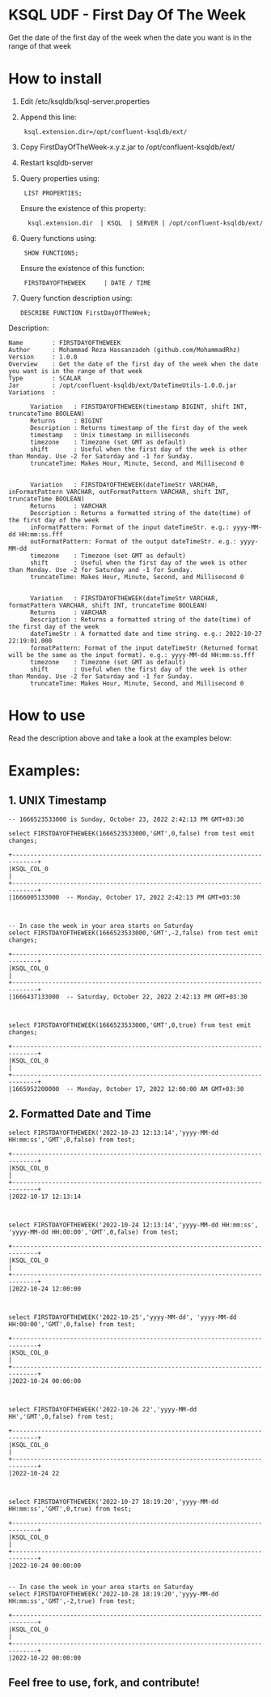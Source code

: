 # KSQL UDF - First Day Of The Week
Get the date of the first day of the week when the date you want is in the range of that week

# How to install
1. Edit /etc/ksqldb/ksql-server.properties
2. Append this line:

        ksql.extension.dir=/opt/confluent-ksqldb/ext/

3. Copy FirstDayOfTheWeek-x.y.z.jar to /opt/confluent-ksqldb/ext/
4. Restart ksqldb-server
5. Query properties using:

        LIST PROPERTIES;
   
   Ensure the existence of this property:
        
         ksql.extension.dir  | KSQL  | SERVER | /opt/confluent-ksqldb/ext/
         
6. Query functions using:

        SHOW FUNCTIONS;
   
   Ensure the existence of this function:
       
        FIRSTDAYOFTHEWEEK     | DATE / TIME
        
 7. Query function description using: 

        DESCRIBE FUNCTION FirstDayOfTheWeek;

Description:

    Name        : FIRSTDAYOFTHEWEEK
    Author      : Mohammad Reza Hassanzadeh (github.com/MohammadRhz)
    Version     : 1.0.0
    Overview    : Get the date of the first day of the week when the date you want is in the range of that week
    Type        : SCALAR
    Jar         : /opt/confluent-ksqldb/ext/DateTimeUtils-1.0.0.jar
    Variations  :

          Variation   : FIRSTDAYOFTHEWEEK(timestamp BIGINT, shift INT, truncateTime BOOLEAN)
          Returns     : BIGINT
          Description : Returns timestamp of the first day of the week
          timestamp   : Unix timestamp in milliseconds
          timezone    : Timezone (set GMT as default)
          shift       : Useful when the first day of the week is other than Monday. Use -2 for Saturday and -1 for Sunday.
          truncateTime: Makes Hour, Minute, Second, and Millisecond 0


          Variation   : FIRSTDAYOFTHEWEEK(dateTimeStr VARCHAR, inFormatPattern VARCHAR, outFormatPattern VARCHAR, shift INT, truncateTime BOOLEAN)
          Returns     : VARCHAR
          Description : Returns a formatted string of the date(time) of the first day of the week
          inFormatPattern: Format of the input dateTimeStr. e.g.: yyyy-MM-dd HH:mm:ss.fff
          outFormatPattern: Format of the output dateTimeStr. e.g.: yyyy-MM-dd
          timezone    : Timezone (set GMT as default)
          shift       : Useful when the first day of the week is other than Monday. Use -2 for Saturday and -1 for Sunday.
          truncateTime: Makes Hour, Minute, Second, and Millisecond 0


          Variation   : FIRSTDAYOFTHEWEEK(dateTimeStr VARCHAR, formatPattern VARCHAR, shift INT, truncateTime BOOLEAN)
          Returns     : VARCHAR
          Description : Returns a formatted string of the date(time) of the first day of the week
          dateTimeStr : A formatted date and time string. e.g.: 2022-10-27 22:19:01.000
          formatPattern: Format of the input dateTimeStr (Returned format will be the same as the input format). e.g.: yyyy-MM-dd HH:mm:ss.fff
          timezone    : Timezone (set GMT as default)
          shift       : Useful when the first day of the week is other than Monday. Use -2 for Saturday and -1 for Sunday.
          truncateTime: Makes Hour, Minute, Second, and Millisecond 0
          
          
# How to use
Read the description above and take a look at the examples below:


# Examples:
  
  ## 1. UNIX Timestamp
  
    -- 1666523533000 is Sunday, October 23, 2022 2:42:13 PM GMT+03:30
  
    select FIRSTDAYOFTHEWEEK(1666523533000,'GMT',0,false) from test emit changes;
    
    +-----------------------------------------------------------------------------+
    |KSQL_COL_0                                                                   |
    +-----------------------------------------------------------------------------+
    |1666005133000  -- Monday, October 17, 2022 2:42:13 PM GMT+03:30
    
    
    
    -- In case the week in your area starts on Saturday
    select FIRSTDAYOFTHEWEEK(1666523533000,'GMT',-2,false) from test emit changes;
    
    +-----------------------------------------------------------------------------+
    |KSQL_COL_0                                                                   |
    +-----------------------------------------------------------------------------+
    |1666437133000  -- Saturday, October 22, 2022 2:42:13 PM GMT+03:30
    
    
        
    select FIRSTDAYOFTHEWEEK(1666523533000,'GMT',0,true) from test emit changes;
    
    +-----------------------------------------------------------------------------+
    |KSQL_COL_0                                                                   |
    +-----------------------------------------------------------------------------+
    |1665952200000  -- Monday, October 17, 2022 12:00:00 AM GMT+03:30
    
    
    
    
    
    
  

  ## 2. Formatted Date and Time

    select FIRSTDAYOFTHEWEEK('2022-10-23 12:13:14','yyyy-MM-dd HH:mm:ss','GMT',0,false) from test;
    
    +-----------------------------------------------------------------------------+
    |KSQL_COL_0                                                                   |
    +-----------------------------------------------------------------------------+
    |2022-10-17 12:13:14
    
    
    
    select FIRSTDAYOFTHEWEEK('2022-10-24 12:13:14','yyyy-MM-dd HH:mm:ss', 'yyyy-MM-dd HH:00:00','GMT',0,false) from test;
    
    +-----------------------------------------------------------------------------+
    |KSQL_COL_0                                                                   |
    +-----------------------------------------------------------------------------+
    |2022-10-24 12:00:00
    
    
    
    select FIRSTDAYOFTHEWEEK('2022-10-25','yyyy-MM-dd', 'yyyy-MM-dd HH:00:00','GMT',0,false) from test;
    
    +-----------------------------------------------------------------------------+
    |KSQL_COL_0                                                                   |
    +-----------------------------------------------------------------------------+
    |2022-10-24 00:00:00
    
    
    
    select FIRSTDAYOFTHEWEEK('2022-10-26 22','yyyy-MM-dd HH','GMT',0,false) from test;
    
    +-----------------------------------------------------------------------------+
    |KSQL_COL_0                                                                   |
    +-----------------------------------------------------------------------------+
    |2022-10-24 22
    
    
    
    select FIRSTDAYOFTHEWEEK('2022-10-27 18:19:20','yyyy-MM-dd HH:mm:ss','GMT',0,true) from test;
    
    +-----------------------------------------------------------------------------+
    |KSQL_COL_0                                                                   |
    +-----------------------------------------------------------------------------+
    |2022-10-24 00:00:00
    
    
    -- In case the week in your area starts on Saturday
    select FIRSTDAYOFTHEWEEK('2022-10-28 18:19:20','yyyy-MM-dd HH:mm:ss','GMT',-2,true) from test;
    
    +-----------------------------------------------------------------------------+
    |KSQL_COL_0                                                                   |
    +-----------------------------------------------------------------------------+
    |2022-10-22 00:00:00
    
    


## Feel free to use, fork, and contribute!
  
